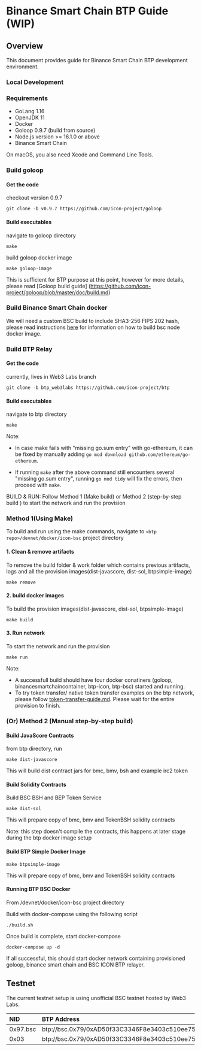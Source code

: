 # Binance Smart Chain BTP Guide (WIP)

## Overview

This document provides guide for Binance Smart Chain BTP development environment.

### Local Development

### Requirements

- GoLang 1.16
- OpenJDK 11
- Docker
- Goloop 0.9.7 (build from source)
- Node.js version >= 16.1.0 or above
- Binance Smart Chain

On macOS, you also need Xcode and Command Line Tools.

### Build goloop

#### Get the code
checkout version 0.9.7
```
git clone -b v0.9.7 https://github.com/icon-project/goloop 
```

#### Build executables
navigate to goloop directory
```
make
```

build goloop docker image
```
make goloop-image
```

This is sufficient for BTP purpose at this point, however for more details, please read [Goloop build guide] (https://github.com/icon-project/goloop/blob/master/doc/build.md)

### Build Binance Smart Chain docker

We will need a custom BSC build to include SHA3-256 FIPS 202 hash,
please read instructions [here](https://github.com/icon-project/btp/tree/btp_web3labs/devnet)
for information on how to build bsc node docker image.

### Build BTP Relay

#### Get the code
currently, lives in Web3 Labs branch
```
git clone -b btp_web3labs https://github.com/icon-project/btp 
```

#### Build executables
navigate to btp directory
```
make
```

Note: 
- In case make fails with "missing go.sum entry" with go-ethereum, it can be fixed by manually adding `go mod download github.com/ethereum/go-ethereum`.

- If running `make` after the above command still encounters several "missing go.sum entry", running `go mod tidy` will fix the errors, then proceed with `make`.

BUILD & RUN:
Follow Method 1 (Make build) or Method 2 (step-by-step build ) to start the network and run the provision

### Method 1(Using Make)
To build and run using the make commands, navigate to  `<btp repo>/devnet/docker/icon-bsc` project directory
#### 1. Clean & remove artifacts
To remove the build folder & work folder which contains previous artifacts, logs and all the provision images(dist-javascore, dist-sol, btpsimple-image)
    
    make remove

#### 2. build docker images
To build the provision images(dist-javascore, dist-sol, btpsimple-image)
    
    make build

#### 3. Run network
To start the network and run the provision
    
    make run

Note:
 - A successfull build should have four docker conatiners (goloop, binancesmartchaincontainer, btp-icon, btp-bsc) started and running.
 - To try token transfer/ native token transfer examples on the btp network, please follow [token-transfer-guide.md](https://github.com/icon-project/btp/blob/btp_web3labs/doc/token-transfer-guide.md). Please wait for the entire provision to finish.

### (Or) Method 2 (Manual step-by-step build)
#### Build JavaScore Contracts
from btp directory, run
```
make dist-javascore
```
This will build dist contract jars for bmc, bmv, bsh and example irc2 token 

#### Build Solidity Contracts

Build BSC BSH and BEP Token Service

```
make dist-sol
```
This will prepare copy of bmc, bmv and TokenBSH solidity contracts

Note: this step doesn't compile the contracts, this happens at later stage during the btp docker image setup

#### Build BTP Simple Docker Image

```
make btpsimple-image
```
This will prepare copy of bmc, bmv and TokenBSH solidity contracts

#### Running BTP BSC Docker

From <btp repo>/devnet/docker/icon-bsc project directory

Build with docker-compose using the following script
```
./build.sh
```

Once build is complete, start docker-compose
```
docker-compose up -d
```
If all successful, this should start docker network containing provisioned
goloop, binance smart chain and BSC ICON BTP relayer.

## Testnet

The current testnet setup is using unofficial BSC testnet hosted by Web3 Labs. 

| NID | BTP Address   | RPC Endpoint                                          |
|:-----|:--------|:-----------------------------------------------------|
| 0x97.bsc  | btp://bsc.0x79/0xAD50f33C3346F8e3403c510ee75FEBA1D904fa3F  | ws://35.214.59.124:8546                           |
| 0x03  | btp://bsc.0x79/0xAD50f33C3346F8e3403c510ee75FEBA1D904fa3F  | https://btp.net.solidwallet.io/api/v3/icon_dex
